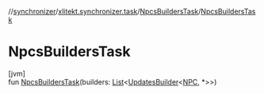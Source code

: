 //[synchronizer](../../../index.md)/[xlitekt.synchronizer.task](../index.md)/[NpcsBuildersTask](index.md)/[NpcsBuildersTask](-npcs-builders-task.md)

# NpcsBuildersTask

[jvm]\
fun [NpcsBuildersTask](-npcs-builders-task.md)(builders: [List](https://kotlinlang.org/api/latest/jvm/stdlib/kotlin.collections/-list/index.html)&lt;[UpdatesBuilder](../../xlitekt.synchronizer.builder/-updates-builder/index.md)&lt;[NPC](../../../../game/game/xlitekt.game.actor.npc/-n-p-c/index.md), *&gt;&gt;)
